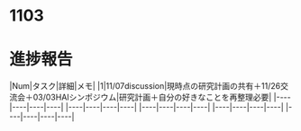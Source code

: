 # 1103

# 進捗報告
|Num|タスク|詳細|メモ|
|1|11/07discussion|現時点の研究計画の共有＋11/26交流会＋03/03HAIシンポジウム|研究計画＋自分の好きなことを再整理必要|
|----|----|----|----|
|----|----|----|----|
|----|----|----|----|
|----|----|----|----|
|----|----|----|----|


